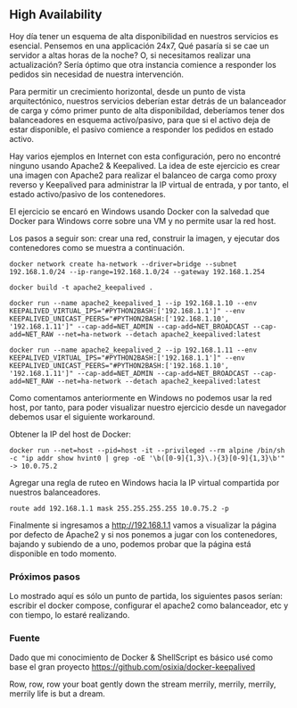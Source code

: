 ## High Availability

Hoy día tener un esquema de alta disponibilidad en nuestros servicios es esencial. Pensemos en una applicación 24x7, Qué pasaría si se cae un servidor a altas horas de la noche? O, si necesitamos realizar una actualización? Sería óptimo que otra instancia comience a responder los pedidos sin necesidad de nuestra intervención.

Para permitir un crecimiento horizontal, desde un punto de vista arquitectónico, nuestros servicios deberían estar detrás de un balanceador de carga y cómo primer punto de alta disponibildad, deberíamos tener dos balanceadores en esquema activo/pasivo, para que si el activo deja de estar disponible, el pasivo comience a responder los pedidos en estado activo.

Hay varios ejemplos en Internet con esta configuración, pero no encontré ninguno usando Apache2 & Keepalived. La idea de este ejercicio es crear una imagen con Apache2 para realizar el balanceo de carga como proxy reverso y Keepalived para administrar la IP virtual de entrada, y por tanto, el estado activo/pasivo de los contenedores.

El ejercicio se encaró en Windows usando Docker con la salvedad que Docker para Windows corre sobre una VM y no permite usar la red host.

Los pasos a seguir son: crear una red, construir la imagen, y ejecutar dos contenedores como se muestra a continuación.

```
docker network create ha-network --driver=bridge --subnet 192.168.1.0/24 --ip-range=192.168.1.0/24 --gateway 192.168.1.254

docker build -t apache2_keepalived .

docker run --name apache2_keepalived_1 --ip 192.168.1.10 --env KEEPALIVED_VIRTUAL_IPS="#PYTHON2BASH:['192.168.1.1']" --env KEEPALIVED_UNICAST_PEERS="#PYTHON2BASH:['192.168.1.10', '192.168.1.11']" --cap-add=NET_ADMIN --cap-add=NET_BROADCAST --cap-add=NET_RAW --net=ha-network --detach apache2_keepalived:latest

docker run --name apache2_keepalived_2 --ip 192.168.1.11 --env KEEPALIVED_VIRTUAL_IPS="#PYTHON2BASH:['192.168.1.1']" --env KEEPALIVED_UNICAST_PEERS="#PYTHON2BASH:['192.168.1.10', '192.168.1.11']" --cap-add=NET_ADMIN --cap-add=NET_BROADCAST --cap-add=NET_RAW --net=ha-network --detach apache2_keepalived:latest
```

Como comentamos anteriormente en Windows no podemos usar la red host, por tanto, para poder visualizar nuestro ejercicio desde un navegador debemos usar el siguiente workaround.

Obtener la IP del host de Docker:

```
docker run --net=host --pid=host -it --privileged --rm alpine /bin/sh -c "ip addr show hvint0 | grep -oE '\b([0-9]{1,3}\.){3}[0-9]{1,3}\b'"
-> 10.0.75.2
```

Agregar una regla de ruteo en Windows hacia la IP virtual compartida por nuestros balanceadores.

```
route add 192.168.1.1 mask 255.255.255.255 10.0.75.2 -p
```

Finalmente si ingresamos a http://192.168.1.1 vamos a visualizar la página por defecto de Apache2 y si nos ponemos a jugar con los contenedores, bajando y subiendo de a uno, podemos probar que la página está disponible en todo momento. 


### Próximos pasos

Lo mostrado aquí es sólo un punto de partida, los siguientes pasos serían: escribir el docker compose, configurar el apache2 como balanceador, etc y con tiempo, lo estaré realizando.   

### Fuente

Dado que mi conocimiento de Docker & ShellScript es básico usé como base el gran proyecto https://github.com/osixia/docker-keepalived


Row, row, row your boat gently down the stream merrily, merrily, merrily, merrily life is but a dream.
